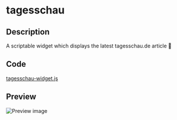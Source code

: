 # tagesschau

## Description
A scriptable widget which displays the latest tagesschau.de article 📰

## Code
[tagesschau-widget.js](https://github.com/trbnhck/scriptable-scripts/blob/main/tagesschau-widget/tagesschau-widget.js)

## Preview
![Preview image](https://github.com/trbnhck/scriptable-scripts/blob/main/tagesschau-widget/assets/F5D86069-CAD8-44D9-ACC4-54E2B82214A9.jpeg?raw=true)
